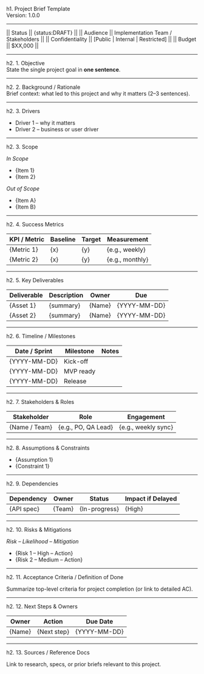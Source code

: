 <!--
  Title: Project Brief Template
  Purpose: Kick-off a single project/epic with enough detail for design + dev.
  Inputs: {Project_Name}, {Objective}, {Scope}, {Success_Metrics},
          {Deliverables}, {Timeline}, {Stakeholders}, {Dependencies}, {Risks}
  Usage: copy, replace, run.
-->
h1. Project Brief Template  
Version: 1.0.0

---

|| Status || {status:DRAFT} ||
|| Audience || Implementation Team / Stakeholders ||
|| Confidentiality || [Public \| Internal \| Restricted] ||
|| Budget || $XX,000 ||

---

h2. 1. Objective  
State the single project goal in **one sentence**.

---

h2. 2. Background / Rationale  
Brief context: what led to this project and why it matters (2–3 sentences).

---

h2. 3. Drivers  
- Driver 1 – why it matters  
- Driver 2 – business or user driver    

---

h2. 3. Scope  

*In Scope*  
- {Item 1}  
- {Item 2}

*Out of Scope*  
- {Item A}  
- {Item B}

---

h2. 4. Success Metrics  

| KPI / Metric | Baseline | Target | Measurement |
|--------------|----------|--------|-------------|
| {Metric 1} | {x} | {y} | {e.g., weekly} |
| {Metric 2} | {x} | {y} | {e.g., monthly} |

---

h2. 5. Key Deliverables  

| Deliverable | Description | Owner | Due |
|-------------|-------------|-------|-----|
| {Asset 1} | {summary} | {Name} | {YYYY-MM-DD} |
| {Asset 2} | {summary} | {Name} | {YYYY-MM-DD} |

---

h2. 6. Timeline / Milestones  

| Date / Sprint | Milestone | Notes |
|---------------|-----------|-------|
| {YYYY-MM-DD} | Kick-off   |  |
| {YYYY-MM-DD} | MVP ready  |  |
| {YYYY-MM-DD} | Release    |  |

---

h2. 7. Stakeholders & Roles  

| Stakeholder | Role | Engagement |
|-------------|------|------------|
| {Name / Team} | {e.g., PO, QA Lead} | {e.g., weekly sync} |

---

h2. 8. Assumptions & Constraints  

- {Assumption 1}  
- {Constraint 1}

---

h2. 9. Dependencies  

| Dependency | Owner | Status | Impact if Delayed |
|------------|-------|--------|-------------------|
| {API spec} | {Team} | {In-progress} | {High} |

---

h2. 10. Risks & Mitigations  

*Risk* – *Likelihood* – *Mitigation*  
- {Risk 1 – High – Action}  
- {Risk 2 – Medium – Action}

---

h2. 11. Acceptance Criteria / Definition of Done  

Summarize top-level criteria for project completion (or link to detailed AC).

---

h2. 12. Next Steps & Owners  

| Owner | Action | Due Date |
|-------|--------|----------|
| {Name} | {Next step} | {YYYY-MM-DD} |

---

h2. 13. Sources / Reference Docs  

Link to research, specs, or prior briefs relevant to this project.